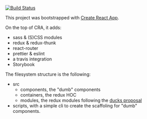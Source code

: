 [![Build Status](https://api.travis-ci.org/repositories/gvaldambrini/react-simple-boilerplate.svg)](https://travis-ci.org/gvaldambrini/react-simple-boilerplate)

This project was bootstrapped with [Create React App](https://github.com/facebook/create-react-app).

On the top of CRA, it adds:
 - sass & (S)CSS modules
 - redux & redux-thunk
 - react-router
 - prettier & eslint
 - a travis integration
 - Storybook


 The filesystem structure is the following:
 - src
   - components, the "dumb" components
   - containers, the redux HOC
   - modules, the redux modules following the [ducks proposal](https://github.com/erikras/ducks-modular-redux)
 - scripts, with a simple cli to create the scaffoling for "dumb" components.
